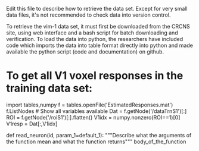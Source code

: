 
Edit this file to describe how to retrieve the data set. Except for very small data files, it's not recommended to check data into version control.

To retrieve the vim-1 data set, it must first be downloaded from the CRCNS site, using web interface and a bash script for batch downloading and verification. To load the data into python, the researchers have included code which imports the data into table format directly into python and made available the python script (code and documentation) on github. 

# To get all V1 voxel responses in the training data set:
import tables,numpy
f = tables.openFile('EstimatedResponses.mat')
f.ListNodes # Show all variables available
Dat = f.getNode('/dataTrnS1')[:]
ROI = f.getNode('/roiS1')[:].flatten()
V1idx = numpy.nonzero(ROI==1)[0]
V1resp = Dat[:,V1idx]

def read_neuron(id, param_1=default_1):
   """Describe what the arguments of the function mean and what the function returns"""
   body_of_the_function
